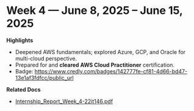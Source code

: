 # Week 4 — June 8, 2025 – June 15, 2025

**Highlights**
- Deepened AWS fundamentals; explored Azure, GCP, and Oracle for multi-cloud perspective.
- Prepared for and **cleared AWS Cloud Practitioner** certification.
- Badge: https://www.credly.com/badges/142777fe-cf81-4d66-bd47-13e1af3fdfcc/public_url

**Related Docs**
- [Internship_Report_Week_4-22it146.pdf](../docs/Internship_Report_Week_4-22it146.pdf)